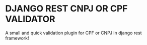 # DJANGO REST CNPJ OR CPF VALIDATOR
 A small and quick validation plugin for CPF or CNPJ in django rest framework!
